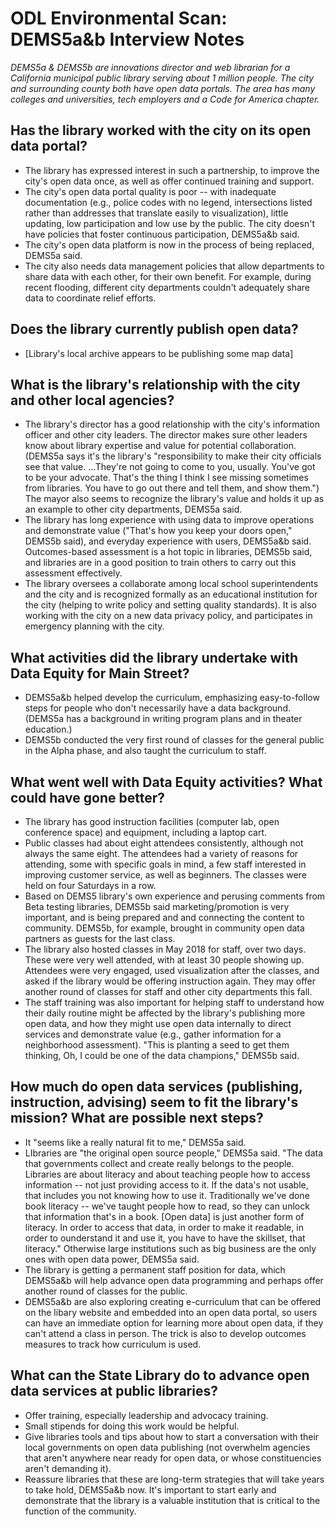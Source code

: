 #  ODL Environmental Scan: DEMS5a&b Interview Notes

*DEMS5a & DEMS5b are innovations director and web librarian for a California municipal public library serving about 1 million people. The city and surrounding county both have open data portals. The area has many colleges and universities, tech employers and a Code for America chapter.*

## Has the library worked with the city on its open data portal?
- The library has expressed interest in such a partnership, to improve the city's open data once, as well as offer continued training and support. 
- The city's open data portal quality is poor -- with inadequate documentation (e.g., police codes with no legend, intersections listed rather than addresses that translate easily to visualization), little updating, low participation and low use by the public. The city doesn't have policies that foster continuous participation, DEMS5a&b said. 
- The city's open data platform is now in the process of being replaced, DEMS5a said.
- The city also needs data management policies that allow departments to share data with each other, for their own benefit. For example, during recent flooding, different city departments couldn't adequately share data to coordinate relief efforts.

## Does the library currently publish open data?
- [Library's local archive  appears to be publishing some map data]

## What is the library's relationship with the city and other local agencies?
- The library's director has a good relationship with the city's information officer and other city leaders. The director makes sure other leaders know about library expertise and value for potential collaboration. (DEMS5a says it's the library's "responsibility to make their city officials see that value. ...They're not going to come to you, usually. You've got to be your advocate. That's the thing I think I see missing sometimes from libraries. You have to go out there and tell them, and show them.") The mayor also seems to recognize the library's value and holds it up as an example to other city departments, DEMS5a said.
- The library has long experience with using data to improve operations and demonstrate value ("That's how you keep your doors open," DEMS5b said), and everyday experience with users, DEMS5a&b said. Outcomes-based assessment is a hot topic in libraries, DEMS5b said, and libraries are in a good position to train others to carry out this assessment effectively. 
- The library oversees a collaborate among local school superintendents and the city and is recognized formally as an educational institution for the city (helping to write policy and setting quality standards). It is also working with the city on a new data privacy policy, and participates in emergency planning with the city. 

## What activities did the library undertake with Data Equity for Main Street?
- DEMS5a&b helped develop the curriculum, emphasizing easy-to-follow steps for people who don't necessarily have a data background. (DEMS5a has a background in writing program plans and in theater education.)
- DEMS5b conducted the very first round of classes for the general public in the Alpha phase, and also taught the curriculum to staff.

## What went well with Data Equity activities? What could have gone better?
- The library has good instruction facilities (computer lab, open conference space) and equipment, including a laptop cart.
- Public classes had about eight attendees consistently, although not always the same eight. The attendees had a variety of reasons for attending, some with specific goals in mind, a few staff interested in improving customer service, as well as beginners. The classes were held on four Saturdays in a row. 
- Based on DEMS5 library's own experience and perusing comments from Beta testing libraries, DEMS5b said marketing/promotion is very important, and is being prepared and and connecting the content to community. DEMS5b, for example, brought in community open data partners as guests for the last class. 
- The library also hosted classes in May 2018 for staff, over two days. These were very well attended, with at least 30 people showing up. Attendees were very engaged, used visualization after the classes, and asked if the library would be offering instruction again. They may offer another round of classes for staff and other city departments this fall. 
- The staff training was also important for helping staff to understand how their daily routine might be affected by the library's publishing more open data, and how they might use open data internally to direct services and demonstrate value (e.g., gather information for a neighborhood assessment). "This is planting a seed to get them thinking, Oh, I could be one of the data champions," DEMS5b said.

## How much do open data services (publishing, instruction, advising) seem to fit the library's mission? What are possible next steps?
- It "seems like a really natural fit to me," DEMS5a said.
- LIbraries are "the original open source people," DEMS5a said. "The data that governments collect and create really belongs to the people. Libraries are about literacy and about teaching people how to access information -- not just providing access to it. If the data's not usable, that includes you not knowing how to use it. Traditionally we've done book literacy -- we've taught people how to read, so they can unlock that information that's in a book. [Open data] is just another form of literacy. In order to access that data, in order to make it readable, in order to ounderstand it and use it, you have to have the skillset, that literacy." Otherwise large institutions such as big business are the only ones with open data power, DEMS5a said.
- The library is getting a permanent staff position for data, which DEMS5a&b will help advance open data programming and perhaps offer another round of classes for the public. 
- DEMS5a&b are also exploring creating e-curriculum that can be offered on the libary website and embedded into an open data portal, so users can have an immediate option for learning more about open data, if they can't attend a class in person. The trick is also to develop outcomes measures to track how curriculum is used.

## What can the State Library do to advance open data services at public libraries?
- Offer training, especially leadership and advocacy training.
- Small stipends for doing this work would be helpful. 
- Give libraries tools and tips about how to start a conversation with their local governments on open data publishing (not overwhelm agencies that aren't anywhere near ready for open data, or whose constituencies aren't demanding it).
- Reassure libraries that these are long-term strategies that will take years to take hold, DEMS5a&b now. It's important to start early and demonstrate that the library is a valuable institution that is critical to the function of the community. 








